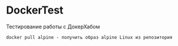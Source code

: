 # DockerTest
Тестирование работы с ДокерХабом


```
docker pull alpine - получить образ alpine Linux из репозитория 
```
